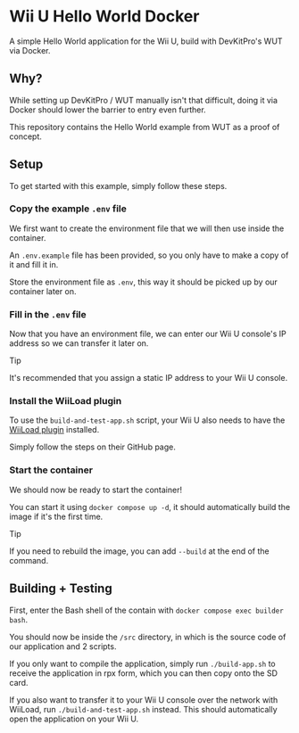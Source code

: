 # Wii U Hello World Docker
A simple Hello World application for the Wii U, build with DevKitPro's WUT via Docker.


## Why?
While setting up DevKitPro / WUT manually isn't that difficult, doing it via Docker should lower the barrier to entry even further.

This repository contains the Hello World example from WUT as a proof of concept.


## Setup
To get started with this example, simply follow these steps.

### Copy the example `.env` file
We first want to create the environment file that we will then use inside the container.

An `.env.example` file has been provided, so you only have to make a copy of it and fill it in.

Store the environment file as `.env`, this way it should be picked up by our container later on.

### Fill in the `.env` file
Now that you have an environment file, we can enter our Wii U console's IP address so we can transfer it later on.

> [!TIP]
> It's recommended that you assign a static IP address to your Wii U console.

### Install the WiiLoad plugin
To use the `build-and-test-app.sh` script, your Wii U also needs to have the [WiiLoad plugin](https://github.com/wiiu-env/wiiload_plugin) installed.

Simply follow the steps on their GitHub page.

### Start the container
We should now be ready to start the container!

You can start it using `docker compose up -d`, it should automatically build the image if it's the first time.

> [!TIP]
> If you need to rebuild the image, you can add `--build` at the end of the command.


## Building + Testing
First, enter the Bash shell of the contain with `docker compose exec builder bash`.

You should now be inside the `/src` directory, in which is the source code of our application and 2 scripts.

If you only want to compile the application, simply run `./build-app.sh` to receive the application in rpx form, which you can then copy onto the SD card.

If you also want to transfer it to your Wii U console over the network with WiiLoad, run `./build-and-test-app.sh` instead.
This should automatically open the application on your Wii U.
